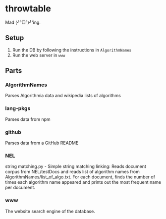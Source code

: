 # throwtable

Mad (╯°□°)╯'ing.

## Setup

1. Run the DB by following the instructions in `AlgorithmNames`
2. Run the web server in `www`

## Parts

### AlgorithmNames
Parses Algorithmia data and wikipedia lists of algorithms

### lang-pkgs
Parses data from npm

### github
Parses data from a GitHub README

### NEL
string matching.py - Simple string matching linking:
  Reads document corpus from NEL/testDocs and reads list of algorithm names from AlgorithmNames/list_of_algo.txt. For each document, finds the number of times each algorithm name appeared and prints out the most frequent name per document.

### www
The website search engine of the database.

